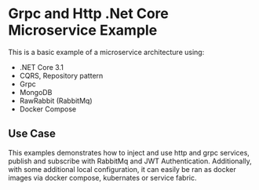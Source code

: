 # Grpc and Http .Net Core Microservice Example

This is a basic example of a microservice architecture using:

* .NET Core 3.1
* CQRS, Repository pattern
* Grpc
* MongoDB
* RawRabbit (RabbitMq)
* Docker Compose

## Use Case

This examples demonstrates how to inject and use http and grpc services, publish and subscribe with RabbitMq and JWT Authentication.  Additionally, with some additional local configuration, it can easily be ran as docker images via docker compose, kubernates or service fabric.


